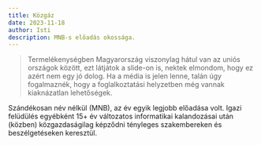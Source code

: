 ```yaml
---
title: Közgáz
date: 2023-11-18
author: Isti
description: MNB-s előadás okossága.
---
```


> Termelékenységben Magyarország viszonylag hátul van az uniós országok között, ezt látjátok a slide-on is, nektek elmondom, hogy ez azért nem egy jó dolog. Ha a média is jelen lenne, talán úgy fogalmaznék, hogy a foglalkoztatási helyzetben még vannak kiaknázatlan lehetőségek.

Szándékosan név nélkül (MNB), az év egyik legjobb előadása volt. Igazi felüdülés egyébként 15+ év változatos informatikai kalandozásai után (közben) közgazdaságilag képződni tényleges szakembereken és beszélgetéseken keresztül.
